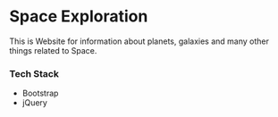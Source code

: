 # Space Exploration
<p>
  This is Website for information about planets, galaxies and many other things related to Space.
</p>


<h3> Tech Stack </h3>

<ul>
<li> Bootstrap </li>
<li> jQuery </li>
</ul>